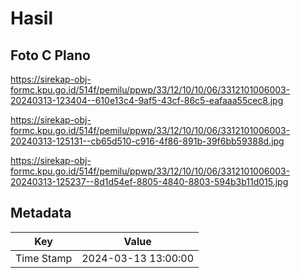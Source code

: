 # Hasil

## Foto C Plano

https://sirekap-obj-formc.kpu.go.id/514f/pemilu/ppwp/33/12/10/10/06/3312101006003-20240313-123404--610e13c4-9af5-43cf-86c5-eafaaa55cec8.jpg

https://sirekap-obj-formc.kpu.go.id/514f/pemilu/ppwp/33/12/10/10/06/3312101006003-20240313-125131--cb65d510-c916-4f86-891b-39f6bb59388d.jpg

https://sirekap-obj-formc.kpu.go.id/514f/pemilu/ppwp/33/12/10/10/06/3312101006003-20240313-125237--8d1d54ef-8805-4840-8803-594b3b11d015.jpg


## Metadata

| Key        | Value               |
| ---------- | ------------------- |
| Time Stamp | 2024-03-13 13:00:00 |



